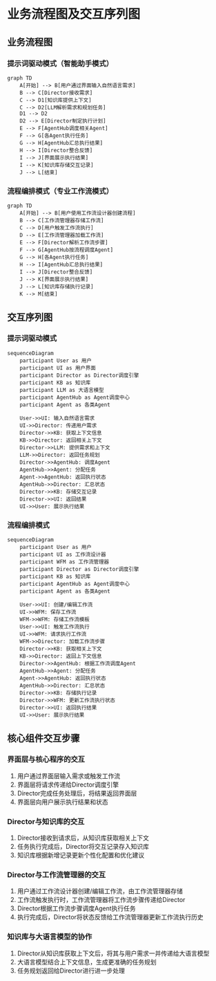 # 业务流程图及交互序列图

## 业务流程图

### 提示词驱动模式（智能助手模式）

```mermaid
graph TD
    A[开始] --> B[用户通过界面输入自然语言需求]
    B --> C[Director接收需求]
    C --> D1[知识库提供上下文]
    C --> D2[LLM解析需求和规划任务]
    D1 --> D2
    D2 --> E[Director制定执行计划]
    E --> F[AgentHub调度相关Agent]
    F --> G[各Agent执行任务]
    G --> H[AgentHub汇总执行结果]
    H --> I[Director整合反馈]
    I --> J[界面展示执行结果]
    I --> K[知识库存储交互记录]
    J --> L[结束]
```

### 流程编排模式（专业工作流模式）

```mermaid
graph TD
    A[开始] --> B[用户使用工作流设计器创建流程]
    B --> C[工作流管理器存储工作流]
    C --> D[用户触发工作流执行]
    D --> E[工作流管理器加载工作流]
    E --> F[Director解析工作流步骤]
    F --> G[AgentHub按流程调度Agent]
    G --> H[各Agent执行任务]
    H --> I[AgentHub汇总执行结果]
    I --> J[Director整合反馈]
    J --> K[界面展示执行结果]
    J --> L[知识库存储执行记录]
    K --> M[结束]
```

## 交互序列图

### 提示词驱动模式

```mermaid
sequenceDiagram
    participant User as 用户
    participant UI as 用户界面
    participant Director as Director调度引擎
    participant KB as 知识库
    participant LLM as 大语言模型
    participant AgentHub as Agent调度中心
    participant Agent as 各类Agent

    User->>UI: 输入自然语言需求
    UI->>Director: 传递用户需求
    Director->>KB: 获取上下文信息
    KB->>Director: 返回相关上下文
    Director->>LLM: 提供需求和上下文
    LLM->>Director: 返回任务规划
    Director->>AgentHub: 调度Agent
    AgentHub->>Agent: 分配任务
    Agent->>AgentHub: 返回执行状态
    AgentHub->>Director: 汇总状态
    Director->>KB: 存储交互记录
    Director->>UI: 返回结果
    UI->>User: 展示执行结果
```

### 流程编排模式

```mermaid
sequenceDiagram
    participant User as 用户
    participant UI as 工作流设计器
    participant WFM as 工作流管理器
    participant Director as Director调度引擎
    participant KB as 知识库
    participant AgentHub as Agent调度中心
    participant Agent as 各类Agent

    User->>UI: 创建/编辑工作流
    UI->>WFM: 保存工作流
    WFM->>WFM: 存储工作流模板
    User->>UI: 触发工作流执行
    UI->>WFM: 请求执行工作流
    WFM->>Director: 加载工作流步骤
    Director->>KB: 获取相关上下文
    KB->>Director: 返回上下文信息
    Director->>AgentHub: 根据工作流调度Agent
    AgentHub->>Agent: 分配任务
    Agent->>AgentHub: 返回执行状态
    AgentHub->>Director: 汇总状态
    Director->>KB: 存储执行记录
    Director->>WFM: 更新工作流执行状态
    Director->>UI: 返回执行结果
    UI->>User: 展示执行结果
```

## 核心组件交互步骤

### 界面层与核心程序的交互
1. 用户通过界面层输入需求或触发工作流
2. 界面层将请求传递给Director调度引擎
3. Director完成任务处理后，将结果返回界面层
4. 界面层向用户展示执行结果和状态

### Director与知识库的交互
1. Director接收到请求后，从知识库获取相关上下文
2. 任务执行完成后，Director将交互记录存入知识库
3. 知识库根据新增记录更新个性化配置和优化建议

### Director与工作流管理器的交互
1. 用户通过工作流设计器创建/编辑工作流，由工作流管理器存储
2. 工作流触发执行时，工作流管理器将工作流步骤传递给Director
3. Director根据工作流步骤调度Agent执行任务
4. 执行完成后，Director将状态反馈给工作流管理器更新工作流执行历史

### 知识库与大语言模型的协作
1. Director从知识库获取上下文后，将其与用户需求一并传递给大语言模型
2. 大语言模型结合上下文信息，生成更准确的任务规划
3. 任务规划返回给Director进行进一步处理
